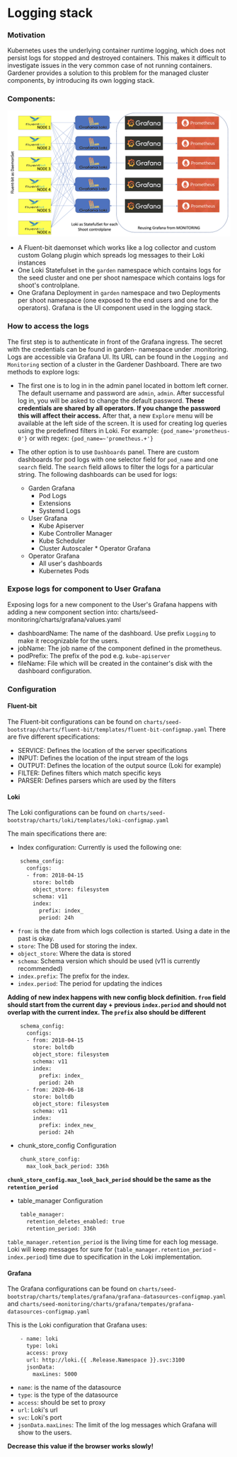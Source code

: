 # Logging stack

### Motivation
Kubernetes uses the underlying container runtime logging, which does not persist logs for stopped and destroyed containers. This makes it difficult to investigate issues in the very common case of not running containers. Gardener provides a solution to this problem for the managed cluster components, by introducing its own logging stack.


### Components:
![](images/logging-architecture.png)
* A Fluent-bit daemonset which works like a log collector and custom custom Golang plugin which spreads log messages to their Loki instances
* One Loki Statefulset in the `garden` namespace which contains logs for the seed cluster and one per shoot namespace which contains logs for shoot's controlplane.
* One Grafana Deployment in `garden` namespace and two Deployments per shoot namespace (one exposed to the end users and one for the operators). Grafana is the UI component used in the logging stack.

### How to access the logs
The first step is to authenticate in front of the Grafana ingress. The secret with the credentials can be found in garden-<project> namespace under <shoot-name>.monitoring.
Logs are accessible via Grafana UI. Its URL can be found in the `Logging and Monitoring` section of a cluster in the Gardener Dashboard. There are two methods to explore logs: 
* The first one is to log in in the admin panel located in bottom left corner. The default username and password are `admin`, `admin`. After successful log in, you will be asked to change the default password. **These credentials are shared by all operators. If you change the password this will affect their access.** After that, a new `Explore` menu will be available at the left side of the screen. It is used for creating log queries using the predefined filters in Loki. For example: 
`{pod_name='prometheus-0'}`
or with regex:
`{pod_name=~'prometheus.+'}`

* The other option is to use `Dashboards` panel. There are custom dashboards for pod logs with one selector field for `pod_name` and one `search` field. The `search` field allows to filter the logs for a particular string. The following dashboards can be used for logs:

  * Garden Grafana
    * Pod Logs
    * Extensions
    * Systemd Logs
  * User Grafana
    * Kube Apiserver
    * Kube Controller Manager
    * Kube Scheduler
    * Cluster Autoscaler  * Operator Grafana
  * Operator Grafana
    * All user's dashboards
    * Kubernetes Pods

### Expose logs for component to User Grafana
Exposing logs for a new component to the User's Grafana happens with adding a new component section into: charts/seed-monitoring/charts/grafana/values.yaml

* dashboardName: The name of the dashboard. Use prefix `Logging` to make it recognizable for the users.
* jobName: The job name of the component defined in the prometheus.
* podPrefix: The prefix of the pod e.g. `kube-apiserver`
* fileName: File which will be created in the container's disk with the dashboard configuration.


### Configuration
#### Fluent-bit

The Fluent-bit configurations can be found on `charts/seed-bootstrap/charts/fluent-bit/templates/fluent-bit-configmap.yaml`
There are five different specifications:

* SERVICE: Defines the location of the server specifications
* INPUT: Defines the location of the input stream of the logs
* OUTPUT: Defines the location of the output source (Loki for example)
* FILTER: Defines filters which match specific keys
* PARSER: Defines parsers which are used by the filters

#### Loki
The Loki configurations can be found on `charts/seed-bootstrap/charts/loki/templates/loki-configmap.yaml`

The main specifications there are:

* Index configuration: Currently is used the following one:
```
    schema_config:
      configs:
      - from: 2018-04-15
        store: boltdb
        object_store: filesystem
        schema: v11
        index:
          prefix: index_
          period: 24h
```
* `from`: is the date from which logs collection is started. Using a date in the past is okay.
* `store`: The DB used for storing the index.
* `object_store`: Where the data is stored
* `schema`: Schema version which should be used (v11 is currently recommended)
* `index.prefix`: The prefix for the index.
* `index.period`: The period for updating the indices

**Adding of new index happens with new config block definition. `from` field should start from the current day + previous `index.period` and should not overlap with the current index. The `prefix` also should be different**
```
    schema_config:
      configs:
      - from: 2018-04-15
        store: boltdb
        object_store: filesystem
        schema: v11
        index:
          prefix: index_
          period: 24h
      - from: 2020-06-18
        store: boltdb
        object_store: filesystem
        schema: v11
        index:
          prefix: index_new_
          period: 24h
```

* chunk_store_config Configuration
```
    chunk_store_config: 
      max_look_back_period: 336h
```
**`chunk_store_config.max_look_back_period` should be the same as the `retention_period`**

* table_manager Configuration
```
    table_manager:
      retention_deletes_enabled: true
      retention_period: 336h
```
`table_manager.retention_period` is the living time for each log message. Loki will keep messages for sure for (`table_manager.retention_period` - `index.period`) time due to specification in the Loki implementation.

#### Grafana
The Grafana configurations can be found on  `charts/seed-bootstrap/charts/templates/grafana/grafana-datasources-configmap.yaml` and 
`charts/seed-monitoring/charts/grafana/tempates/grafana-datasources-configmap.yaml`

This is the Loki configuration that Grafana uses:

```
    - name: loki
      type: loki
      access: proxy
      url: http://loki.{{ .Release.Namespace }}.svc:3100
      jsonData:
        maxLines: 5000
```

* `name`: is the name of the datasource
* `type`: is the type of the datasource
* `access`: should be set to proxy
* `url`: Loki's url
* `svc`: Loki's port
* `jsonData.maxLines`: The limit of the log messages which Grafana will show to the users.

**Decrease this value if the browser works slowly!**
